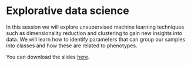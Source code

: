 # Explorative data science

In this session we will explore unsupervised machine learning techniques such as dimensionality reduction and clustering to gain new insights into data. We will learn how to identify parameters that can group our samples into classes and how these are related to phenotypes.

You can download the slides [here](Unsupervised_ML_for_explorative_data_science.pdf).
